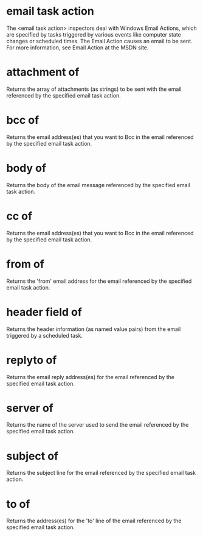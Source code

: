 # email task action

The &lt;email task action&gt; inspectors deal with Windows Email Actions, which are specified by tasks triggered by various events like computer state changes or scheduled times. The Email Action causes an email to be sent. For more information, see Email Action at the MSDN site.

# attachment of <email task action>

Returns the array of attachments (as strings) to be sent with the email referenced by the specified email task action.

# bcc of <email task action>

Returns the email address(es) that you want to Bcc in the email referenced by the specified email task action.

# body of <email task action>

Returns the body of the email message referenced by the specified email task action.

# cc of <email task action>

Returns the email address(es) that you want to Bcc in the email referenced by the specified email task action.

# from of <email task action>

Returns the &#39;from&#39; email address for the email referenced by the specified email task action.

# header field of <email task action>

Returns the header information (as named value pairs) from the email triggered by a scheduled task.

# replyto of <email task action>

Returns the email reply address(es) for the email referenced by the specified email task action.

# server of <email task action>

Returns the name of the server used to send the email referenced by the specified email task action.

# subject of <email task action>

Returns the subject line for the email referenced by the specified email task action.

# to of <email task action>

Returns the address(es) for the &#39;to&#39; line of the email referenced by the specified email task action.
